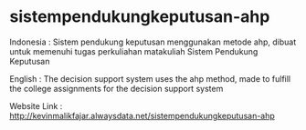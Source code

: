 # sistempendukungkeputusan-ahp
Indonesia : Sistem pendukung keputusan menggunakan metode ahp, dibuat untuk memenuhi tugas perkuliahan matakuliah Sistem Pendukung Keputusan

English : The decision support system uses the ahp method, made to fulfill the college assignments for the decision support system

Website Link : http://kevinmalikfajar.alwaysdata.net/sistempendukungkeputusan-ahp
